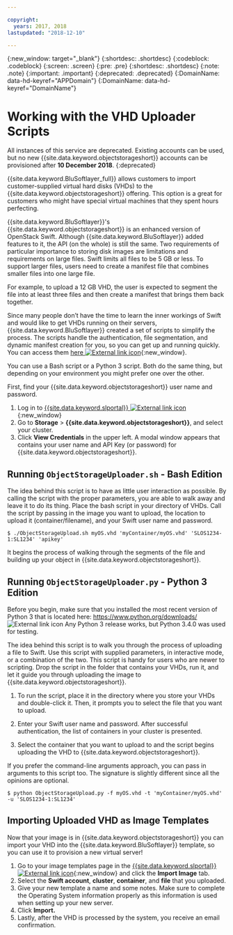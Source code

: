 ```yaml
---

copyright:
  years: 2017, 2018
lastupdated: "2018-12-10"

---
```

{:new_window: target="_blank"}
{:shortdesc: .shortdesc}
{:codeblock: .codeblock}
{:screen: .screen}
{:pre: .pre}
{:shortdesc: .shortdesc}
{:note: .note}
{:important: .important}
{:deprecated: .deprecated}
{:DomainName: data-hd-keyref="APPDomain"}
{:DomainName: data-hd-keyref="DomainName"}

# Working with the VHD Uploader Scripts

All instances of this service are deprecated. Existing accounts can be used, but no new {{site.data.keyword.objectstorageshort}} accounts can be provisioned after **10 December 2018**.
{:deprecated}

{{site.data.keyword.BluSoftlayer_full}} allows customers to import customer-supplied virtual hard disks (VHDs) to the {{site.data.keyword.objectstorageshort}} offering. This option is a great for customers who might have special virtual machines that they spent hours perfecting.

{{site.data.keyword.BluSoftlayer}}'s {{site.data.keyword.objectstorageshort}} is an enhanced version of OpenStack Swift. Although {{site.data.keyword.BluSoftlayer}} added features to it, the API (on the whole) is still the same. Two requirements of particular importance to storing disk images are limitations and requirements on large files. Swift limits all files to be 5 GB or less. To support larger files, users need to create a manifest file that combines smaller files into one large file.

For example, to upload a 12 GB VHD, the user is expected to segment the file into at least three files and then create a manifest that brings them back together.

Since many people don’t have the time to learn the inner workings of Swift and would like to get VHDs running on their servers, {{site.data.keyword.BluSoftlayer}} created a set of scripts to simplify the process. The scripts handle the authentication, file segmentation, and dynamic manifest creation for you, so you can get up and running quickly. You can access them [here ![External link icon](../../icons/launch-glyph.svg "External link icon")](https://gist.github.com/follower46/526a7fbc81880e6f2b7e){:new_window}.

You can use a Bash script or a Python 3 script. Both do the same thing, but depending on your environment you might prefer one over the other.

First, find your {{site.data.keyword.objectstorageshort}} user name and password.

1. Log in to [{{site.data.keyword.slportal}} ![External link icon](../../icons/launch-glyph.svg "External link icon")](https://control.softlayer.com/){:new_window}
2. Go to **Storage** > **{{site.data.keyword.objectstorageshort}}**, and select your cluster.
3. Click **View Credentials** in the upper left. A modal window appears that contains your user name and API Key (or password) for {{site.data.keyword.objectstorageshort}}.

## Running `ObjectStorageUploader.sh` - Bash Edition

The idea behind this script is to have as little user interaction as possible. By calling the script with the proper parameters, you are able to walk away and leave it to do its thing. Place the bash script in your directory of VHDs. Call the script by passing in the image you want to upload, the location to upload it (container/filename), and your Swift user name and password.

`$ ./ObjectStorageUpload.sh myOS.vhd 'myContainer/myOS.vhd' 'SLOS1234-1:SL1234' 'apikey'`

It begins the process of walking through the segments of the file and building up your object in {{site.data.keyword.objectstorageshort}}.

## Running `ObjectStorageUploader.py` - Python 3 Edition

Before you begin, make sure that you installed the most recent version of Python 3 that is located here: https://www.python.org/downloads/ ![External link icon](../../icons/launch-glyph.svg "External link icon")
Any Python 3 release works, but Python 3.4.0 was used for testing.

The idea behind this script is to walk you through the process of uploading a file to Swift. Use this script with supplied parameters, in interactive mode, or a combination of the two. This script is handy for users who are newer to scripting. Drop the script in the folder that contains your VHDs, run it, and let it guide you through uploading the image to {{site.data.keyword.objectstorageshort}}.

1. To run the script, place it in the directory where you store your VHDs and double-click it. Then, it prompts you to select the file that you want to upload.

2. Enter your Swift user name and password. After successful authentication, the list of containers in your cluster is presented.

3. Select the container that you want to upload to and the script begins uploading the VHD to {{site.data.keyword.objectstorageshort}}.

If you prefer the command-line arguments approach, you can pass in arguments to this script too. The signature is slightly different since all the opinions are optional.

`$ python ObjectStorageUpload.py -f myOS.vhd -t 'myContainer/myOS.vhd' -u 'SLOS1234-1:SL1234'`

## Importing Uploaded VHD as Image Templates

Now that your image is in {{site.data.keyword.objectstorageshort}} you can import your VHD into the {{site.data.keyword.BluSoftlayer}} template, so you can use it to provision a new virtual server!

1. Go to your image templates page in the [{{site.data.keyword.slportal}} ![External link icon](../../icons/launch-glyph.svg "External link icon")](https://control.softlayer.com/){:new_window} and click the **Import Image** tab.
2. Select the **Swift account**, **cluster**, **container**, and **file** that you uploaded.
3. Give your new template a name and some notes. Make sure to complete the Operating System information properly as this information is used when setting up your new server.
4. Click **Import.**
5. Lastly, after the VHD is processed by the system, you receive an email confirmation.
